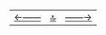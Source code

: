 

<!--ystm_start-->
<br>

 |||| 
 |:---|:---:|---:| 
 [←——](006-kraski.md)|[ 🔝 ](#)|[——→](404.md) 

 <br>
<!--ystm_end-->
